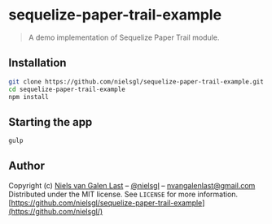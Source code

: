 # sequelize-paper-trail-example

> A demo implementation of Sequelize Paper Trail module.

## Installation

```bash
git clone https://github.com/nielsgl/sequelize-paper-trail-example.git
cd sequelize-paper-trail-example
npm install
```

## Starting the app

```bash
gulp
```

## Author

Copyright (c) [Niels van Galen Last](https://nielsgl.com) – [@nielsgl](https://twitter.com/nielsgl) – nvangalenlast@gmail.com
Distributed under the MIT license. See ``LICENSE`` for more information.
[https://github.com/nielsgl/sequelize-paper-trail-example](https://github.com/nielsgl/)